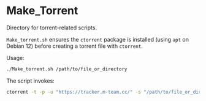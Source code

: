 # Make_Torrent

Directory for torrent-related scripts.

`Make_torrent.sh` ensures the `ctorrent` package is installed (using `apt` on
Debian 12) before creating a torrent file with `ctorrent`.

Usage:

```bash
./Make_torrent.sh /path/to/file_or_directory
```

The script invokes:

```bash
ctorrent -t -p -u "https://tracker.m-team.cc/" -s "/path/to/file_or_directory.torrent" /path/to/file_or_directory
```

